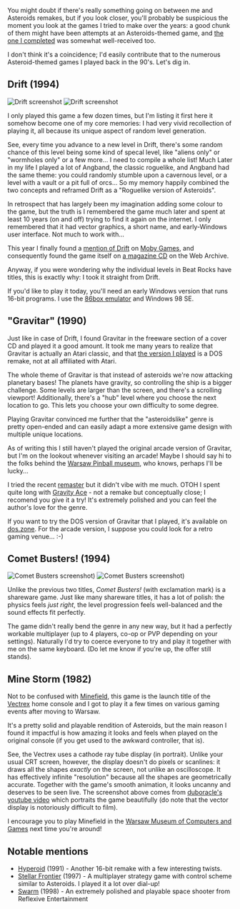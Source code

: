 <!--
.. title: Template
.. slug: asteroids
.. date: 2001-01-01 12:00:00 UTC
.. tags:
.. category:
.. link:
.. description:
.. type: text
.. status: draft
-->

You might doubt if there's really something going on between me and Asteroids remakes, but if you look closer, you'll probably be suspicious the moment you look at the games I tried to make over the years: a good chunk of them might have been attempts at an Asteroids-themed game, and [the one I completed][rocks] was somewhat well-received too.

I don't think it's a coincidence; I'd easily contribute that to the numerous Asteroid-themed games I played back in the 90's. Let's dig in.

<!--more-->

## Drift (1994)

![Drift screenshot](/images/aster/drift4.png)
![Drift screenshot](/images/aster/drift3.png)

I only played this game a few dozen times, but I'm listing it first here it somehow become one of my core memories: I had very vivid recollection of playing it, all because its unique aspect of random level generation.

See, every time you advance to a new level in Drift, there's some random chance of this level being some kind of specal level, like "aliens only" or "wormholes only" or a few more... I need to compile a whole list! Much Later in my life I played a lot of Angband, the classic roguelike, and Angband had the same theme: you could randomly stumble upon a cavernous level, or a level with a vault or a pit full of orcs... So my memory happily combined the two concepts and reframed Drift as a "Roguelike version of Asteroids".

In retrospect that has largely been my imagination adding some colour to the game, but the truth is I remembered the game much later and spent at least 10 years (on and off) trying to find it again on the internet. I only remembered that it had vector graphics, a short name, and early-Windows user interface. Not much to work with...

This year I finally found a [mention of Drift][drift] on [Moby Games][moby], and consequently found the game itself on [a magazine CD][cd] on the Web Archive.

Anyway, if you were wondering why the individual levels in Beat Rocks have titles, this is exactly why: I took it straight from Drift.

If you'd like to play it today, you'll need an early Windows version that runs 16-bit programs. I use the [86box emulator][86box] and Windows 98 SE.

## "Gravitar" (1990)

Just like in case of Drift, I found Gravitar in the freeware section of a cover CD and played it a good amount. It took me many years to realize that Gravitar is actually an Atari classic, and that [the version I played][grav] is a DOS remake, not at all affiliated with Atari.

The whole theme of Gravitar is that instead of asteroids we're now attacking planetary bases! The planets have gravity, so controlling the ship is a bigger challenge. Some levels are larger than the screen, and there's a scrolling viewport! Additionally, there's a "hub" level where you choose the next location to go. This lets you choose your own difficulty to some degree.

Playing Gravitar convinced me further that the "asteroidslike" genre is pretty open-ended and can easily adapt a more extensive game design with multiple unique locations.

As of writing this I still haven't played the original arcade version of Gravitar, but I'm on the lookout whenever visiting an arcade! Maybe I should say hi to the folks behind the [Warsaw Pinball museum][pinballstation], who knows, perhaps I'll be lucky...

I tried the recent [remaster][gravitar-rem] but it didn't vibe with me much. OTOH I spent quite long with [Gravity Ace][ace] - not a remake but conceptually close; I recomend you give it a try! It's extremely polished and you can feel the author's love for the genre.

If you want to try the DOS version of Gravitar that I played, it's available on [dos.zone][gravzone]. For the arcade version, I suppose you could look for a retro gaming venue... :-)

## Comet Busters! (1994)

![Comet Busters screenshot](/images/aster/comet3.png))
![Comet Busters screenshot](/images/aster/comet1.png))

Unlike the previous two titles, _Comet Busters!_ (with exclamation mark) is a shareware game. Just like many shareware titles, it has a lot of polish: the physics feels _just right_, the level progression feels well-balanced and the sound effects fit perfectly.

The game didn't really bend the genre in any new way, but it had a perfectly workable multiplayer (up to 4 players, co-op or PVP depending on your settings). Naturally I'd try to coerce everyone to try and play it together with me on the same keyboard. (Do let me know if you're up, the offer still stands).

## Mine Storm (1982)

Not to be confused with [Minefield][mine], this game is the launch title of the [Vectrex][vectrex] home console and I got to play it a few times on various gaming events after moving to Warsaw.

It's a pretty solid and playable rendition of Asteroids, but the main reason I found it impactful is how amazing it looks and feels when played on the original console (if you get used to the awkward controller, that is).

See, the Vectrex uses a cathode ray tube display (in portrait). Unlike your usual CRT screen, however, the display doesn't do pixels or scanlines: it draws all the shapes _exactly_ on the screen, not unlike an oscilloscope. It has effectively infinite "resolution" because all the shapes are geometrically accurate. Together with the game's smooth animation, it looks uncanny and deserves to be seen live. The screenshot above comes from [duboracle's youtube video][mine-yt] which portraits the game beautifully (do note that the vector display is notoriously difficult to film).

I encourage you to play Minefield in the [Warsaw Museum of Computers and Games][wmkig] next time you're around!

## Notable mentions

- [Hyperoid](https://www.mobygames.com/game/12949/hyperoid/) (1991) - Another 16-bit remake with a few interesting twists.
- [Stellar Frontier](https://strategywiki.org/wiki/Stellar_Frontier) (1997) - A multiplayer strategy game with control scheme similar to Asteroids. I played it a lot over dial-up!
- [Swarm](https://www.mobygames.com/game/2394/swarm/) (1998) - An extremely polished and playable space shooter from Reflexive Entertainment

[drift]: https://www.mobygames.com/game/73232/drift/
[moby]: https://www.mobygames.com/group/6421/asteroids-variants/sort:title/page:0/
[pinballstation]: https://pinballstation.pl/
[gravitar-rem]: https://store.steampowered.com/app/1905430/Gravitar_Recharged/
[gravzone]: https://dos.zone/gravitar-1993/
[grav]: https://www.mobygames.com/game/73284/gravitar/
[ace]: https://jotson.itch.io/gravity
[mine]: https://pwmarcz.pl/minefield/
[vectrex]: https://en.wikipedia.org/wiki/Vectrex
[wmkig]: https://wmkig.pl
[rocks]: https://js13kgames.com/games/beat-rocks/index.html
[cd]: https://archive.org/details/bestsellersspacegameclassics2cd
[86box]: https://86box.net/
[mine-yt]: https://www.youtube.com/watch?v=5f_8q_ENm88
